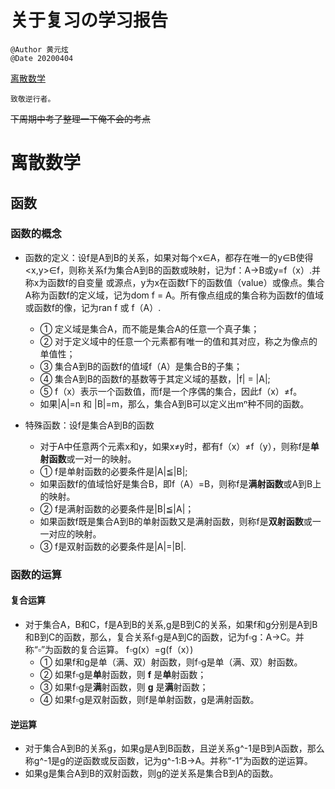 # 关于复习の学习报告
`@Author 黄元炫`  
`@Date 20200404`

[离散数学](#1)

```
致敬逆行者。
```
~~下周期中考了整理一下俺不会的考点~~
# <a id='1'>离散数学</a>
## 函数
###  函数的概念
* 函数的定义：设f是A到B的关系，如果对每个x∈A，都存在唯一的y∈B使得<x,y>∈f，则称关系f为集合A到B的函数或映射，记为f：A→B或y=f（x）.并称x为函数f的自变量
或源点，y为x在函数f下的函数值（value）或像点。集合A称为函数f的定义域，记为dom f = A。所有像点组成的集合称为函数f的值域或函数f的像，记为ran f 或 f（A）.
  - ① 定义域是集合A，而不能是集合A的任意一个真子集；
  - ② 对于定义域中的任意一个元素都有唯一的值和其对应，称之为像点的单值性；
  - ③ 集合A到B的函数f的值域f（A）是集合B的子集；
  - ④ 集合A到B的函数f的基数等于其定义域的基数，|f| = |A|;
  - ⑤ f（x）表示一个函数值，而f是一个序偶的集合，因此f（x）≠f。
  - 如果|A|=n 和 |B|=m，那么，集合A到B可以定义出mⁿ种不同的函数。
  
* 特殊函数：设f是集合A到B的函数
  - 对于A中任意两个元素x和y，如果x≠y时，都有f（x）≠f（y），则称f是**单射函数**或一对一的映射。
  - ① f是单射函数的必要条件是|A|≦|B|;
  - 如果函数f的值域恰好是集合B，即f（A）=B，则称f是**满射函数**或A到B上的映射。
  - ② f是满射函数的必要条件是|B|≦|A|；
  - 如果函数f既是集合A到B的单射函数又是满射函数，则称f是**双射函数**或一一对应的映射。
  - ③ f是双射函数的必要条件是|A|=|B|.
###  函数的运算
#### 复合运算 
* 对于集合A，B和C，f是A到B的关系,g是B到C的关系，如果f和g分别是A到B和B到C的函数，那么，复合关系f▫g是A到C的函数，记为f▫g：A→C。并称“▫”为函数的复合运算。
 f▫g(x）=g(f（x）)
  - ① 如果f和g是单（满、双）射函数，则f▫g是单（满、双）射函数。
  - ② 如果f▫g是**单**射函数，则 **f** 是**单**射函数；
  - ③ 如果f▫g是**满**射函数，则 **g** 是**满**射函数；
  - ④ 如果f▫g是双射函数，则f是单射函数，g是满射函数。

#### 逆运算
* 对于集合A到B的关系g，如果g是A到B函数，且逆关系g^-1是B到A函数，那么称g^-1是g的逆函数或反函数，记为g^-1:B→A。并称“-1”为函数的逆运算。
* 如果g是集合A到B的双射函数，则g的逆关系是集合B到A的函数。




















